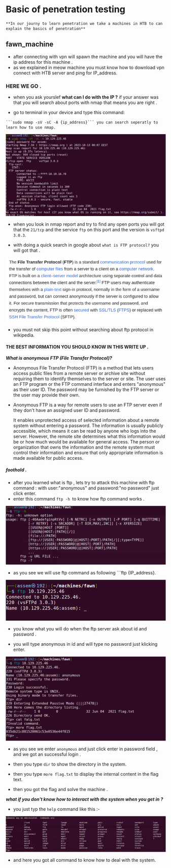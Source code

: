 # Basic of penetration testing 

	**In our journy to learn penetration we take a machines in HTB to can explain the basics of penetration**

## fawn_machine
	
   - after connecting with vpn will spawn the machine and you will have the ip address for this machine .
   - as we explained in meow machine you must know how to download vpn connect with HTB server and ping for IP_address.

   ### HERE WE GO .

   - when you ask yourslef **what can I do with  the IP ?**  if your answer was that you will search about ports with nmap 
   that means you are right .

   - go to terminal in your device and type this command:

    ```sudo nmap -sV -sC -A {ip_address}``` you can search seperatly to learn how to use nmap.

   ![can't display an image ](images/nmap.png)

   - when you look in nmap report and try to find any open ports you will got that the `21/tcp` and the service `ftp` on this port and 
        the version is `vsftpd 3.0.3`.
   
   - with doing a quick search in google about ```what is FTP protocol?``` you will got that .
  			
 ![can't display an image](images/ftp_search.png)
    
- you must not skip this point without searching about ftp protocol in wikipedia.

#### THE BEST INFORMATION YOU SHOULD KNOW IN THIS WRITE UP .

***What is anonymous FTP (File Transfer Protocol)?***

- Anonymous File Transfer Protocol (FTP) is a method that lets users access public files from a remote server or archive site without  
  requiring them to identify themselves to the server or site. The user uses an FTP program or the FTP command interface and enters "anonymous" as their user ID. The password may be furnished by the FTP server or the user may provide their own.

- Anonymous FTP is a way for remote users to use an FTP server even if they don't have an assigned user ID and password.

   It enables  unprotected access of selected information about a remote system without entering a password. The information is usually publicly accessible, which means it can be read by anyone who logs into the server. However, the remote site determines what this information would be or how much would be available for general access. The person or organization that owns the information and the remote system must control their information and ensure that only appropriate information is made available for public access.



##### foothold .

- after you learned what is ftp , lets try to attack this machine with ftp command : with user:"anonymous" and
       password:"no password" just click enter.
- enter this command ```ftp -h ```to know how ftp command works .

 ![can't display an image](images/ftp_help.png)


 - as you see we will use ftp command as following ```ftp {IP_address}.

 ![can't display an image](images/ftp_ip.png)

 - you know what you will do when the ftp server ask about id and password .

 - you will type anonymous in id and will type no password just klicking enter.

 ![can't display image](images/flag.png)

 - as you see we enter `anonymous` and just click enter in password field , and we got an successful login .

 - then you type `dir` to show the directory in the system.

 - then you type `more flag.txt` to display the internal content in the flag text.

 - then you got the flag and solve the machine . 


***what if you don't know how to interact with the system when you get in ?***
- you just typ the `help` command like this :-

![can't display an image](images/help.png)

- and here you got all command to know how to deal with the system.
